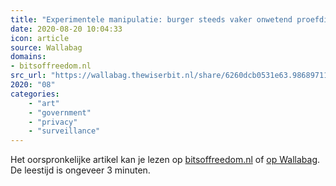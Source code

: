 ```yaml
---
title: "Experimentele manipulatie: burger steeds vaker onwetend proefdier"
date: 2020-08-20 10:04:33
icon: article
source: Wallabag
domains:
- bitsoffreedom.nl
src_url: "https://wallabag.thewiserbit.nl/share/6260dcb0531e63.98689711"
2020: "08"
categories:
    - "art"
    - "government"
    - "privacy"
    - "surveillance"
---
```

Het oorspronkelijke artikel kan je lezen op [bitsoffreedom.nl](https://www.bitsoffreedom.nl/2019/06/05/experimentele-manipulatie-burger-steeds-vaker-onwetend-proefdier/) of [op Wallabag](https://wallabag.thewiserbit.nl/share/6260dcb0531e63.98689711). De leestijd is ongeveer 3 minuten.